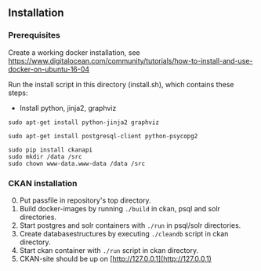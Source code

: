 Installation
------------


### Prerequisites


Create a working docker installation, see https://www.digitalocean.com/community/tutorials/how-to-install-and-use-docker-on-ubuntu-16-04

Run the install script in this directory (install.sh), which contains these steps:

- Install python, jinja2, graphviz
```
sudo apt-get install python-jinja2 graphviz
```
```
sudo apt-get install postgresql-client python-psycopg2
```

```
sudo pip install ckanapi
sudo mkdir /data /src
sudo chown www-data.www-data /data /src
```

### CKAN installation

0. Put passfile in repository's top directory.
1. Build docker-images by running `./build` in ckan, psql and solr directories.
2. Start postgres and solr containers with `./run` in psql/solr directories.
3. Create databasestructures by executing `./cleandb`  script in ckan directory.
4. Start ckan container with `./run` script in ckan directory.
5. CKAN-site should be up on [http://127.0.0.1](http://127.0.0.1)
